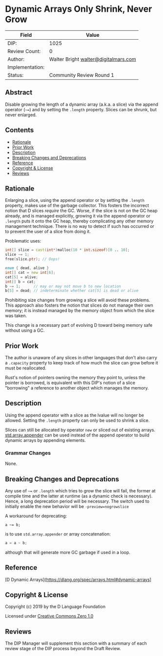# Dynamic Arrays Only Shrink, Never Grow

| Field           | Value                                                           |
|-----------------|-----------------------------------------------------------------|
| DIP:            | 1025                                                            |
| Review Count:   | 0                                                               |
| Author:         | Walter Bright walter@digitalmars.com                            |
| Implementation: |                                                                 |
| Status:         | Community Review Round 1                                        |


## Abstract

Disable growing the length of a dynamic array (a.k.a. a slice) via the append operator (`~=`)
and by setting the `.length` property. Slices can be shrunk, but never enlarged.


## Contents
* [Rationale](#rationale)
* [Prior Work](#prior-work)
* [Description](#description)
* [Breaking Changes and Deprecations](#breaking-changes-and-deprecations)
* [Reference](#reference)
* [Copyright & License](#copyright--license)
* [Reviews](#reviews)


## Rationale

Enlarging a slice, using the append operator or by setting the `.length` property,
makes use of the garbage collector. This fosters the incorrect notion that D slices
_require_ the GC. Worse, if the slice is not on the GC heap already, and is managed
explicitly, growing it via the append operator or `.length` puts it onto the
GC heap, thereby complicating any other memory management technique.
There is no way to detect if such has occurred or to prevent the user of a slice
from doing it.


Problematic uses:
```d
int[] slice = cast(int*)malloc(10 * int.sizeof)[0 .. 10];
slice ~= 1;
free(slice.ptr); // Oops!
```

```d
enum { dead, alive }
int[] cat = new int[6];
cat[5] = alive;
int[] b = cat;
b ~= 1;      // may or may not move b to new location
b[5] = dead; // indeterminate whether cat[5] is dead or alive
```

Prohibiting size changes from growing a slice will avoid these problems.
This approach also fosters the notion that slices do not manage their own
memory; it is instead managed by the memory object from which the slice was taken.

This change is a necessary part of evolving D toward being memory safe without using
a GC.


## Prior Work

The author is unaware of any slices in other languages that don't also carry a `.capacity`
property to keep track of how much the slice can grow before it must be reallocated.

Rust's notion of pointers owning the memory they point to, unless the pointer is
borrowed, is equivalent with this DIP's notion of a slice "borrowing" a reference to
another object which manages the memory.


## Description

Using the append operator with a slice as the lvalue will no longer be allowed.
Setting the `.length` property can only be used to shrink a slice.

Slices can still be allocated by operator `new` or sliced out of existing
arrays. [std.array.appender](https://dlang.org/phobos/std_array.html#appender)
can be used instead of the append operator to build dynamic arrays by appending elements.


### Grammar Changes

None.


## Breaking Changes and Deprecations

Any use of `~=` or `.length` which tries to grow the slice will fail, the former
at compile time and the latter at runtime (as a dynamic check is necessary).
Hence, a long deprecation period will be necessary.
The switch used to initially enable the new behavior will be `-preview=nogrowslice`

A workaround for deprecating:

```
a ~= b;
```
is to use `std.array.appender` or array concatenation:
```d
a = a ~ b;
```
although that will generate more GC garbage if used in a loop.

## Reference

[D Dynamic Arrays](https://dlang.org/spec/arrays.html#dynamic-arrays]


## Copyright & License

Copyright (c) 2019 by the D Language Foundation

Licensed under [Creative Commons Zero 1.0](https://creativecommons.org/publicdomain/zero/1.0/legalcode.txt)

## Reviews

The DIP Manager will supplement this section with a summary of each review stage
of the DIP process beyond the Draft Review.
